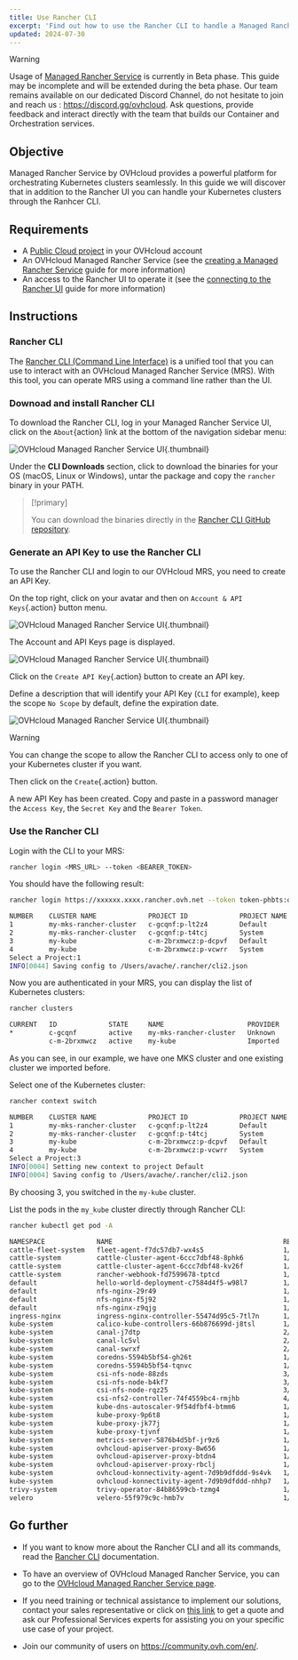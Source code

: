 ```yaml
---
title: Use Rancher CLI
excerpt: 'Find out how to use the Rancher CLI to handle a Managed Rancher Service'
updated: 2024-07-30
---
```


> [!warning]
>
> Usage of [Managed Rancher Service](https://labs.ovhcloud.com/en/managed-rancher-service/) is currently in Beta phase.
> This guide may be incomplete and will be extended during the beta phase. Our team remains available on our dedicated Discord Channel, do not hesitate to join and reach us : <https://discord.gg/ovhcloud>. Ask questions, provide feedback and interact directly with the team that builds our Container and Orchestration services.
>

## Objective

Managed Rancher Service by OVHcloud provides a powerful platform for orchestrating Kubernetes clusters seamlessly. In this guide we will discover that in addition to the Rancher UI you can handle your Kubernetes clusters through the Ranhcer CLI.

## Requirements

- A [Public Cloud project](https://www.ovhcloud.com/es/public-cloud/) in your OVHcloud account
- An OVHcloud Managed Rancher Service (see the [creating a Managed Rancher Service](/pages/public_cloud/containers_orchestration/managed_rancher_service/create-update-rancher) guide for more information)
- An access to the Rancher UI to operate it (see the [connecting to the Rancher UI](/pages/public_cloud/containers_orchestration/managed_rancher_service/create-update-rancher) guide for more information)

## Instructions

### Rancher CLI

The [Rancher CLI (Command Line Interface)](https://ranchermanager.docs.rancher.com/reference-guides/cli-with-rancher/rancher-cli) is a unified tool that you can use to interact with an OVHcloud Managed Rancher Service (MRS). With this tool, you can operate MRS using a command line rather than the UI.

### Downoad and install Rancher CLI

To download the Rancher CLI, log in your Managed Rancher Service UI, click on the `About`{action} link at the bottom of the navigation sidebar menu:

![OVHcloud Managed Rancher Service UI](images/rancher-about-link.png){.thumbnail}

Under the **CLI Downloads** section, click to download the binaries for your OS (macOS, Linux or Windows), untar the package and copy the `rancher` binary in your PATH.

> [!primary]
>
> You can download the binaries directly in the [Rancher CLI GitHub repository](https://github.com/rancher/cli).

### Generate an API Key to use the Rancher CLI

To use the Rancher CLI and login to our OVHcloud MRS, you need to create an API Key.

On the top right, click on your avatar and then on `Account & API Keys`{.action} button menu. 

![OVHcloud Managed Rancher Service UI](images/rancher-avatar-menu.png){.thumbnail}

The Account and API Keys page is displayed. 

![OVHcloud Managed Rancher Service UI](images/rancher-account.png){.thumbnail}

Click on the `Create API Key`{.action} button to create an API key.

Define a description that will identify your API Key (`CLI` for example), keep the scope `No Scope` by default, define the expiration date.

![OVHcloud Managed Rancher Service UI](images/rancher-apikey-creation.png){.thumbnail}

> [!warning]
>
> You can change the scope to allow the Rancher CLI to access only to one of your Kubernetes cluster if you want.

Then click on the `Create`{.action} button.

A new API Key has been created. 
Copy and paste in a password manager the `Access Key`, the `Secret Key` and the `Bearer Token`.

### Use the Rancher CLI

Login with the CLI to your MRS:

```bash
rancher login <MRS_URL> --token <BEARER_TOKEN>
```

You should have the following result:

```bash
rancher login https://xxxxxx.xxxx.rancher.ovh.net --token token-phbts:qhsdfuqsdfuhdsqfdqshfdsqhkfhsqdkjfhkqsj

NUMBER    CLUSTER NAME             PROJECT ID             PROJECT NAME   PROJECT DESCRIPTION
1         my-mks-rancher-cluster   c-gcqnf:p-lt2z4        Default        Default project created for the cluster
2         my-mks-rancher-cluster   c-gcqnf:p-t4tcj        System         System project created for the cluster
3         my-kube                  c-m-2brxmwcz:p-dcpvf   Default        Default project created for the cluster
4         my-kube                  c-m-2brxmwcz:p-vcwrr   System         System project created for the cluster
Select a Project:1
INFO[0044] Saving config to /Users/avache/.rancher/cli2.json
```

Now you are authenticated in your MRS, you can display the list of Kubernetes clusters:

```bash
rancher clusters

CURRENT   ID             STATE     NAME                     PROVIDER   NODES     CPU         RAM             PODS
*         c-gcqnf        active    my-mks-rancher-cluster   Unknown    3         1.38/5.52   0.97/14.72 GB   20/330
          c-m-2brxmwcz   active    my-kube                  Imported   3         2.11/5.52   1.44/15.09 GB   31/330
```

As you can see, in our example, we have one MKS cluster and one existing cluster we imported before.

Select one of the Kubernetes cluster:

```bash
rancher context switch

NUMBER    CLUSTER NAME             PROJECT ID             PROJECT NAME   PROJECT DESCRIPTION
1         my-mks-rancher-cluster   c-gcqnf:p-lt2z4        Default        Default project created for the cluster
2         my-mks-rancher-cluster   c-gcqnf:p-t4tcj        System         System project created for the cluster
3         my-kube                  c-m-2brxmwcz:p-dcpvf   Default        Default project created for the cluster
4         my-kube                  c-m-2brxmwcz:p-vcwrr   System         System project created for the cluster
Select a Project:3
INFO[0004] Setting new context to project Default
INFO[0004] Saving config to /Users/avache/.rancher/cli2.json
```

By choosing 3, you switched in the `my-kube` cluster.

List the pods in the `my_kube` cluster directly through Rancher CLI:

```bash
rancher kubectl get pod -A

NAMESPACE             NAME                                           READY   STATUS    RESTARTS        AGE
cattle-fleet-system   fleet-agent-f7dc57db7-wx4s5                    1/1     Running   0               3d23h
cattle-system         cattle-cluster-agent-6ccc7dbf48-8phk6          1/1     Running   0               3d23h
cattle-system         cattle-cluster-agent-6ccc7dbf48-kv26f          1/1     Running   0               3d23h
cattle-system         rancher-webhook-fd7599678-tptcd                1/1     Running   0               3d23h
default               hello-world-deployment-c7584d4f5-w98l7         1/1     Running   0               110d
default               nfs-nginx-29r49                                1/1     Running   0               6d1h
default               nfs-nginx-f5j92                                1/1     Running   0               6d1h
default               nfs-nginx-z9qjg                                1/1     Running   0               6d1h
ingress-nginx         ingress-nginx-controller-55474d95c5-7tl7n      1/1     Running   0               110d
kube-system           calico-kube-controllers-66b876699d-j8tsl       1/1     Running   1 (64d ago)     118d
kube-system           canal-j7dtp                                    2/2     Running   0               118d
kube-system           canal-lc5vl                                    2/2     Running   0               118d
kube-system           canal-swrxf                                    2/2     Running   0               118d
kube-system           coredns-5594b5bf54-gh26t                       1/1     Running   0               118d
kube-system           coredns-5594b5bf54-tqnvc                       1/1     Running   0               118d
kube-system           csi-nfs-node-88zds                             3/3     Running   0               6d1h
kube-system           csi-nfs-node-b4kf7                             3/3     Running   0               6d1h
kube-system           csi-nfs-node-rqz25                             3/3     Running   0               6d1h
kube-system           csi-nfs2-controller-74f4559bc4-rmjhb           4/4     Running   2 (4d21h ago)   6d1h
kube-system           kube-dns-autoscaler-9f54dfbf4-btmm6            1/1     Running   0               118d
kube-system           kube-proxy-9p6t8                               1/1     Running   0               118d
kube-system           kube-proxy-jk77j                               1/1     Running   0               118d
kube-system           kube-proxy-tjvnf                               1/1     Running   0               118d
kube-system           metrics-server-5876b4d5bf-jr9z6                1/1     Running   0               118d
kube-system           ovhcloud-apiserver-proxy-8w656                 1/1     Running   0               118d
kube-system           ovhcloud-apiserver-proxy-btdn4                 1/1     Running   0               118d
kube-system           ovhcloud-apiserver-proxy-rbclj                 1/1     Running   0               118d
kube-system           ovhcloud-konnectivity-agent-7d9b9dfddd-9s4vk   1/1     Running   0               118d
kube-system           ovhcloud-konnectivity-agent-7d9b9dfddd-nhhp7   1/1     Running   0               118d
trivy-system          trivy-operator-84b86599cb-tzmg4                1/1     Running   0               110d
velero                velero-55f979c9c-hmb7v                         1/1     Running   0               43d
```

## Go further

- If you want to know more about the Rancher CLI and all its commands, read the [Rancher CLI](https://ranchermanager.docs.rancher.com/reference-guides/cli-with-rancher/rancher-cli) documentation.

- To have an overview of OVHcloud Managed Rancher Service, you can go to the [OVHcloud Managed Rancher Service page](https://www.ovhcloud.com/es/public-cloud/managed-rancher-service/).

- If you need training or technical assistance to implement our solutions, contact your sales representative or click on [this link](https://www.ovhcloud.com/es/professional-services/) to get a quote and ask our Professional Services experts for assisting you on your specific use case of your project.

- Join our community of users on <https://community.ovh.com/en/>.